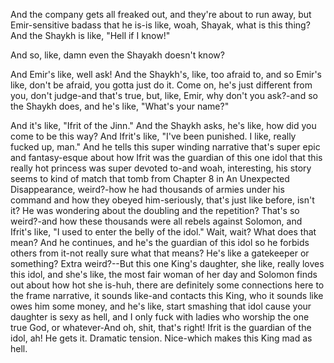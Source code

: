 And the company gets all freaked out, and they're about to run away, but Emir-sensitive badass that he is-is like, woah, Shayak, what is this thing? And the Shaykh is like, "Hell if I know!"

And so, like, damn even the Shayakh doesn't know?

And Emir's like, well ask! And the Shaykh's, like, too afraid to, and so Emir's like, don't be afraid, you gotta just do it. Come on, he's just different from you, don't judge-and that's true, but, like, Emir, why don't you ask?-and so the Shaykh does, and he's like, "What's your name?"

And it's like, "Ifrit of the Jinn." And the Shaykh asks, he's like, how did you come to be this way? And Ifrit's like, "I've been punished. I like, really fucked up, man." And he tells this super winding narrative that's super epic and fantasy-esque about how Ifrit was the guardian of this one idol that this really hot princess was super devoted to-and woah, interesting, his story seems to kind of match that tomb from Chapter 8 in An Unexpected Disappearance, weird?-how he had thousands of armies under his command and how they obeyed him-seriously, that's just like before, isn't it? He was wondering about the doubling and the repetition? That's so weird?-and how these thousands were all rebels against Solomon, and Ifrit's like, "I used to enter the belly of the idol." Wait, wait? What does that mean? And he continues, and he's the guardian of this idol so he forbids others from it-not really sure what that means? He's like a gatekeeper or something? Extra weird?--But this one King's daughter, she like, really loves this idol, and she's like, the most fair woman of her day and Solomon finds out about how hot she is-huh, there are definitely some connections here to the frame narrative, it sounds like-and contacts this King, who it sounds like owes him some money, and he's like, start smashing that idol cause your daughter is sexy as hell, and I only fuck with ladies who worship the one true God, or whatever-And oh, shit, that's right! Ifrit is the guardian of the idol, ah! He gets it. Dramatic tension. Nice-which makes this King mad as hell.
